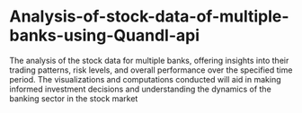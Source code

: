 # Analysis-of-stock-data-of-multiple-banks-using-Quandl-api
The analysis of the stock data for multiple banks, offering insights into their trading patterns, risk levels, and overall performance over the specified time period. The visualizations and computations conducted will aid in making informed investment decisions and understanding the dynamics of the banking sector in the stock market
